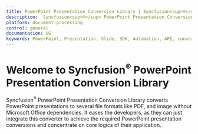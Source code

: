 ```yaml
---
title: PowerPoint Presentation Conversion Library | Syncfusion<sup>®</sup>
description:  Syncfusion<sup>®</sup> PowerPoint Presentation Conversion Library converts PowerPoint presentations to PDF, and image without Microsoft Office dependencies.
platform: document-processing
control: general
documentation: UG
keywords: PowerPoint, Presentation, Slide, SDK, Automation, API, convert
---
```


# Welcome to Syncfusion<sup>®</sup> PowerPoint Presentation Conversion Library

Syncfusion<sup>®</sup> PowerPoint Presentation Conversion Library converts PowerPoint presentations to several file formats like PDF, and image without Microsoft Office dependencies. It eases the developers, as they can just integrate this converter to achieve the required PowerPoint presentation conversions and concentrate on core logics of their application.
